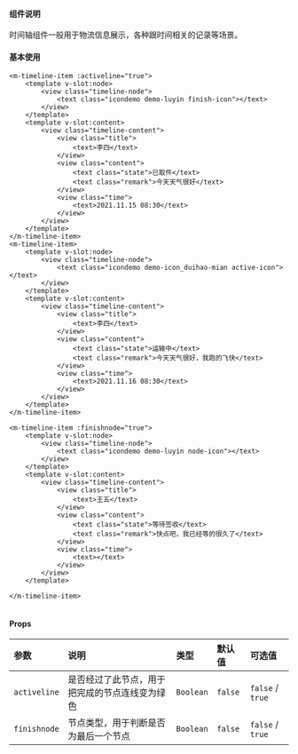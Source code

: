 #### 组件说明

时间轴组件一般用于物流信息展示，各种跟时间相关的记录等场景。

#### 基本使用

```
<m-timeline-item :activeline="true">
	<template v-slot:node>
		<view class="timeline-node">
			<text class="icondemo demo-luyin finish-icon"></text>
		</view>
	</template>
	<template v-slot:content>
		<view class="timeline-content">
			<view class="title">
				<text>李四</text>
			</view>
			<view class="content">
				<text class="state">已取件</text>
				<text class="remark">今天天气很好</text>
			</view>
			<view class="time">
				<text>2021.11.15 08:30</text>
			</view>
		</view>
	</template>
</m-timeline-item>
<m-timeline-item>
	<template v-slot:node>
		<view class="timeline-node">
			<text class="icondemo demo-icon_duihao-mian active-icon"></text>
		</view>
	</template>
	<template v-slot:content>
		<view class="timeline-content">
			<view class="title">
				<text>李四</text>
			</view>
			<view class="content">
				<text class="state">运输中</text>
				<text class="remark">今天天气很好，我跑的飞快</text>
			</view>
			<view class="time">
				<text>2021.11.16 08:30</text>
			</view>
		</view>
	</template>
</m-timeline-item>

<m-timeline-item :finishnode="true">
	<template v-slot:node>
		<view class="timeline-node">
			<text class="icondemo demo-luyin node-icon"></text>
		</view>
	</template>
	<template v-slot:content>
		<view class="timeline-content">
			<view class="title">
				<text>王五</text>
			</view>
			<view class="content">
				<text class="state">等待签收</text>
				<text class="remark">快点吧，我已经等的很久了</text>
			</view>
			<view class="time">
				<text></text>
			</view>
		</view>
	</template>

</m-timeline-item>


```

#### Props

| 参数 | 说明 | 类型 | 默认值 | 可选值 |
|:----|:----|:----|:----|:----|
|`activeline`|是否经过了此节点，用于把完成的节点连线变为绿色|`Boolean`|`false`|`false` / `true`|
|`finishnode`|节点类型，用于判断是否为最后一个节点|`Boolean`|`false`|`false` / `true`|


